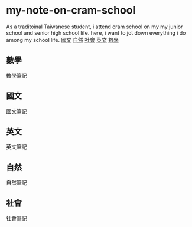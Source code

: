 # my-note-on-cram-school
As a traditoinal Taiwanese student, i attend cram school on my my junior school and senior high school life.
here, i want to jot down everything i do among my school life.
[國文](#國文)
[自然](#自然)
[社會](#社會)
[英文](#英文)
[數學](#數學)
## 數學
數學筆記
## 國文
國文筆記
## 英文
英文筆記
## 自然
自然筆記
## 社會
社會筆記
